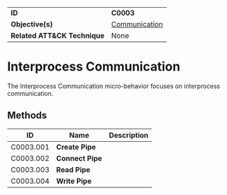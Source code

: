 |||
|---|---|
|**ID**|**C0003**|
|**Objective(s)**|[Communication](https://github.com/MBCProject/mbc-markdown/tree/master/micro-behaviors/communication)|
|**Related ATT&CK Technique**|None|


Interprocess Communication
==========================
The Interprocess Communication micro-behavior focuses on interprocess communication. 

Methods
-------
|ID|Name|Description|
|---|---|---|
|C0003.001|**Create Pipe**||
|C0003.002|**Connect Pipe**||
|C0003.003|**Read Pipe**||
|C0003.004|**Write Pipe**||
